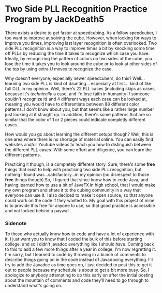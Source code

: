 # Two Side PLL Recognition Practice Program by JackDeath5
There exists a desire to get faster at speedcubing. As a fellow speedcuber, I too want to improve at solving the cube. However, when looking for ways to improve you times, improving last layer recognition is often overlooked. Two side PLL recognition is a way to improve times a bit by knocking some time off PLLs by reducing the time it takes to recognize which case you have. Ideally, by recognizing the pattern of colors on two sides of the cube, you lose the time it takes you to look around the cube or to look at other sides of the top by using extra U moves to recognize the case.

Why doesn't everyone, especially newer speedcubers, do this? Well... learning two side PLL is kind of daunting... especially at first... kind of like full OLL in my opinion. Well, there's 22 PLL cases (including skips as cases, because it's *technically* a case, and I'd lose faith in humanity if someone couldn't recognize it) and 4 different ways each case can be looked at, meaning you would have to differentiate between 88 different color patterns. I don't know about you, but that seems like a rather large number just looking at it straight up. In addition, there's some patterns that are so similar that the color of 1 or 2 pieces could indicate completly different cases.

How would you go about learning the different setups though? Well, this is one area where there is no shortage of material online. You can easily find websites and/or Youtube videos to teach you how to distinguish between the different PLL cases. With some effort and diligence, you can learn the different patterns.

Practicing it though, is a completely different story. Sure, there's some **free** things that exist to help with practicing two side PLL recognition, but nothing I found was...satisfactory...in my opinion (no disrespect to those **free** things though).So, I figured that since know how to code Java, and having learned how to use a bit of JavaFX in high school, that I would make my own program and share it to the cubing community in a way that everyone can use it. I also deciced to make it open source, so that anyone could work on the code if they wanted to. My goal with this project of mine is to provide this free for anyone to use, so that good practice is accessible and not locked behind a paywall.

### Sidenote
To those who actually know how to code and have a lot of experience with it, I just want you to know that I coded the bulk of this before starting college, and so I didn't javadoc everything like I should have. Coming back to this to add a few more things after a year in college, I'm now regretting it. I'm sorry, but I learned to code by throwing in a bunch of comments to describe things going on in the code instead of Javadocing everything. I'll try to add the Javadoc as time goes on, I just decided to post this to get it out to people because my schedule is about to get a bit more busy. So, I apologize to anybody attempting to do this early on after the initial posting about the mountain of comments and code they'll need to go through to understand what's going on.
